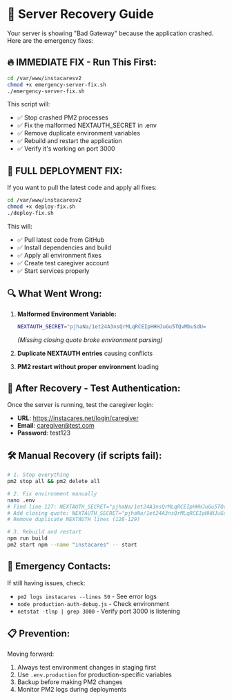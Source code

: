 # 🚨 Server Recovery Guide

Your server is showing "Bad Gateway" because the application crashed. Here are the emergency fixes:

## 🔥 **IMMEDIATE FIX - Run This First:**

```bash
cd /var/www/instacaresv2
chmod +x emergency-server-fix.sh
./emergency-server-fix.sh
```

This script will:
- ✅ Stop crashed PM2 processes
- ✅ Fix the malformed NEXTAUTH_SECRET in .env
- ✅ Remove duplicate environment variables
- ✅ Rebuild and restart the application
- ✅ Verify it's working on port 3000

## 🚀 **FULL DEPLOYMENT FIX:**

If you want to pull the latest code and apply all fixes:

```bash
cd /var/www/instacaresv2
chmod +x deploy-fix.sh
./deploy-fix.sh
```

This will:
- ✅ Pull latest code from GitHub
- ✅ Install dependencies and build
- ✅ Apply all environment fixes
- ✅ Create test caregiver account
- ✅ Start services properly

## 🔍 **What Went Wrong:**

1. **Malformed Environment Variable:**
   ```bash
   NEXTAUTH_SECRET="pjhaNa/1et24A3nsQrMLqRCEIpHHHJuGu5TQvMbuSdU=
   ```
   *(Missing closing quote broke environment parsing)*

2. **Duplicate NEXTAUTH entries** causing conflicts

3. **PM2 restart without proper environment** loading

## 🎯 **After Recovery - Test Authentication:**

Once the server is running, test the caregiver login:
- **URL**: https://instacares.net/login/caregiver
- **Email**: caregiver@test.com
- **Password**: test123

## 🛠️ **Manual Recovery (if scripts fail):**

```bash
# 1. Stop everything
pm2 stop all && pm2 delete all

# 2. Fix environment manually
nano .env
# Find line 127: NEXTAUTH_SECRET="pjhaNa/1et24A3nsQrMLqRCEIpHHHJuGu5TQvMbuSdU=
# Add closing quote: NEXTAUTH_SECRET="pjhaNa/1et24A3nsQrMLqRCEIpHHHJuGu5TQvMbuSdU="
# Remove duplicate NEXTAUTH lines (128-129)

# 3. Rebuild and restart
npm run build
pm2 start npm --name "instacares" -- start
```

## 🚨 **Emergency Contacts:**

If still having issues, check:
- `pm2 logs instacares --lines 50` - See error logs
- `node production-auth-debug.js` - Check environment
- `netstat -tlnp | grep 3000` - Verify port 3000 is listening

## 📋 **Prevention:**

Moving forward:
1. Always test environment changes in staging first
2. Use `.env.production` for production-specific variables
3. Backup before making PM2 changes
4. Monitor PM2 logs during deployments